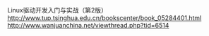 Linux驱动开发入门与实战（第2版）
<http://www.tup.tsinghua.edu.cn/bookscenter/book_05284401.html>
<http://www.wanjuanchina.net/viewthread.php?tid=6514>
